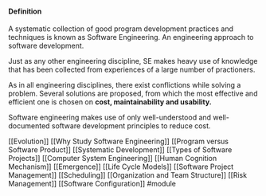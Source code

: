 #### Definition
A systematic collection of good program development practices and techniques is known as Software Engineering.
An engineering approach to software development.

Just as any other engineering discipline, SE makes heavy use of knowledge that has been collected from experiences of a large number of practioners.

As in all engineering disciplines, there exist conflictions while solving a problem. Several solutions are proposed, from which the most effective and efficient one is chosen on **cost,  maintainability and usability.**

Software engineering makes use of only well-understood and well-documented software development principles to reduce cost.

[[Evolution]]
[[Why Study Software Engineering]]
[[Program versus Software Product]]
[[Systematic Development]]
[[Types of Software Projects]]
[[Computer System Engineering]]
[[Human Cognition Mechanism]]
[[Emergence]]
[[Life Cycle Models]]
[[Software Project Management]]
[[Scheduling]]
[[Organization and Team Structure]]
[[Risk Management]]
[[Software Configuration]]
#module